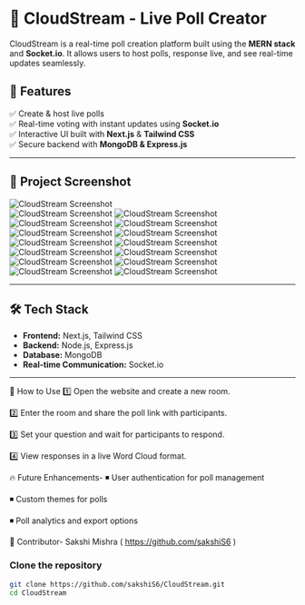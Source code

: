 # 🌟 CloudStream - Live Poll Creator  

CloudStream is a real-time poll creation platform built using the **MERN stack** and **Socket.io**. It allows users to host polls, response live, and see real-time updates seamlessly.  

## 🚀 Features  
✅ Create & host live polls  
✅ Real-time voting with instant updates using **Socket.io**  
✅ Interactive UI built with **Next.js** & **Tailwind CSS**  
✅ Secure backend with **MongoDB & Express.js**  

---

## 📸 Project Screenshot  
![CloudStream Screenshot](Screenshot1.png)  
![CloudStream Screenshot](Screenshot2.png)
![CloudStream Screenshot](Screenshot3.png)
![CloudStream Screenshot](Screenshot4.png)
![CloudStream Screenshot](Screenshot5.png)
![CloudStream Screenshot](Screenshot6.png)
![CloudStream Screenshot](Screenshot7.png)
![CloudStream Screenshot](Screenshot8.png)
![CloudStream Screenshot](Screenshot9.png)
![CloudStream Screenshot](Screenshot10.png)
![CloudStream Screenshot](Screenshot11.png)
![CloudStream Screenshot](Screenshot12.png)
![CloudStream Screenshot](Screenshot13.png)
![CloudStream Screenshot](Screenshot14.png)
![CloudStream Screenshot](Screenshot15.png)

---

## 🛠️ Tech Stack  
- **Frontend:** Next.js, Tailwind CSS  
- **Backend:** Node.js, Express.js  
- **Database:** MongoDB  
- **Real-time Communication:** Socket.io  

---



📌 How to Use
1️⃣ Open the website and create a new room.

2️⃣ Enter the room and share the poll link with participants.

3️⃣ Set your question and wait for participants to respond.

4️⃣ View responses in a live Word Cloud format.


🔥 Future Enhancements-
  ◾ User authentication for poll management
  
  ◾ Custom themes for polls
  
  ◾ Poll analytics and export options


🤝 Contributor-
   Sakshi Mishra ( https://github.com/sakshiS6 )

### Clone the repository  
```bash
git clone https://github.com/sakshiS6/CloudStream.git
cd CloudStream
